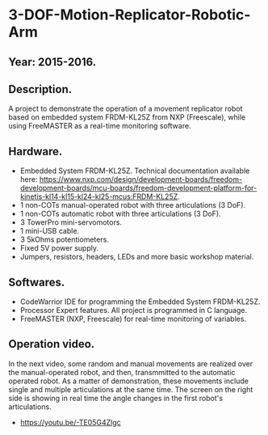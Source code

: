 # 3-DOF-Motion-Replicator-Robotic-Arm

## Year: 2015-2016.

## Description.

A project to demonstrate the operation of a movement replicator robot based on embedded system FRDM-KL25Z from NXP (Freescale), while using FreeMASTER as a real-time monitoring software. 

## Hardware. 

* Embedded System FRDM-KL25Z.
Technical documentation available here: https://www.nxp.com/design/development-boards/freedom-development-boards/mcu-boards/freedom-development-platform-for-kinetis-kl14-kl15-kl24-kl25-mcus:FRDM-KL25Z. 
* 1 non-COTs manual-operated robot with three articulations (3 DoF).
* 1 non-COTs automatic robot with three articulations (3 DoF).
* 3 TowerPro mini-servomotors.
* 1 mini-USB cable.
* 3 5kOhms potentiometers.
* Fixed 5V power supply.
* Jumpers, resistors, headers, LEDs and more basic workshop material.

## Softwares.

* CodeWarrior IDE for programming the Embedded System FRDM-KL25Z. 
* Processor Expert features. All project is programmed in C language.
* FreeMASTER (NXP, Freescale) for real-time monitoring of variables.

## Operation video.

In the next video, some random and manual movements are realized over the manual-operated robot, and then, transmmitted to the automatic operated robot. As a matter of demonstration, these movements include single and multiple articulations at the same time. 
The screen on the right side is showing in real time the angle changes in the first robot's articulations. 

* https://youtu.be/-TE05G4Zlgc
